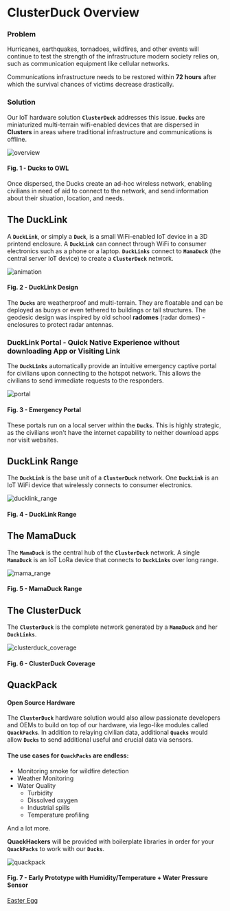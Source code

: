 # ClusterDuck Overview
### Problem
Hurricanes, earthquakes, tornadoes, wildfires, and other events will continue to test the strength of the infrastructure modern society relies on, such as communication equipment like cellular networks.

Communications infrastructure needs to be restored within **72 hours** after which the survival chances of victims decrease drastically. 

### Solution
Our IoT hardware solution **`ClusterDuck`** addresses this issue. **`Ducks`** are miniaturized multi-terrain wifi-enabled devices that are dispersed in **Clusters** in areas where traditional infrastructure and communications is offline. 

![overview](https://user-images.githubusercontent.com/13107225/46240475-263eb080-c376-11e8-9d17-ffe05a4c6527.png)
#### Fig. 1 - Ducks to OWL

Once dispersed, the Ducks create an ad-hoc wireless network, enabling civilians in need of aid to connect to the network, and send information about their situation, location, and needs.

## The DuckLink

A **`DuckLink`**, or simply a **`Duck`**, is a small WiFi-enabled IoT device in a 3D printend enclosure. A **`DuckLink`** can connect through WiFi to consumer electronics such as a phone or a laptop. **`DuckLinks`** connect to **`MamaDuck`** (the central server IoT device) to create a **`ClusterDuck`** network.

![animation](https://user-images.githubusercontent.com/13107225/46578600-cd07fa00-c9d1-11e8-959d-1859e0a90606.gif)

#### Fig. 2 - DuckLink Design

The **`Ducks`** are weatherproof and multi-terrain. They are floatable and can be deployed as buoys or even tethered to buildings or tall structures. The geodesic design was inspired by old school **radomes** (radar domes) - enclosures to protect radar antennas.

### DuckLink Portal - Quick Native Experience without downloading App or Visiting Link
The **`DuckLinks`** automatically provide an intuitive emergency captive portal for civilians upon connecting to the hotspot network. This allows the civilians to send immediate requests to the responders.

![portal](https://github.com/knouse1344/owl/blob/master/app/assets/images/cluster_demo_vector.gif)
#### Fig. 3 - Emergency Portal

These portals run on a local server within the **`Ducks`**. This is highly strategic, as the civilians won't have the internet capability to neither download apps nor visit websites.

## DuckLink Range

The **`DuckLink`** is the base unit of a **`ClusterDuck`** network. One **`DuckLink`** is an IoT WiFi device that wirelessly connects to consumer electronics.

![ducklink_range](https://user-images.githubusercontent.com/13107225/46240731-f1ccf380-c379-11e8-9ffe-5676d822a774.png)
#### Fig. 4 - DuckLink Range


## The MamaDuck

The **`MamaDuck`** is the central hub of the **`ClusterDuck`** network. A single **`MamaDuck`** is an IoT LoRa device that connects to **`DuckLinks`** over long range.

![mama_range](https://user-images.githubusercontent.com/13107225/46240827-44f37600-c37b-11e8-9230-d4c8ad587e05.png)
#### Fig. 5 - MamaDuck Range

## The ClusterDuck

The **`ClusterDuck`** is the complete network generated by a **`MamaDuck`** and her **`DuckLinks`**.

![clusterduck_coverage](https://user-images.githubusercontent.com/13107225/46241000-d9f76e80-c37d-11e8-8c40-bcde4474359f.png)
#### Fig. 6 - ClusterDuck Coverage

## QuackPack
#### Open Source Hardware
The **`ClusterDuck`** hardware solution would also allow passionate developers and OEMs to build on top of our hardware, via lego-like modules called **`QuackPacks`**. In addition to relaying civilian data, additional **`Quacks`** would allow **`Ducks`** to send additional useful and crucial data via sensors. 
#### The use cases for `QuackPacks` are endless:
* Monitoring smoke for wildfire detection
* Weather Monitoring
* Water Quality
   * Turbidity
   * Dissolved oxygen 
   * Industrial spills
   * Temperature profiling

And a lot more.

**QuackHackers** will be provided with boilerplate libraries in order for your **`QuackPacks`** to work with our **`Ducks`**.

![quackpack](https://user-images.githubusercontent.com/13107225/46578641-dcd40e00-c9d2-11e8-9e54-188181679bb0.png)
#### Fig. 7 - Early Prototype with Humidity/Temperature + Water Pressure Sensor


[Easter Egg](https://media.giphy.com/media/9rjMXZSAvqTxCb1WTh/giphy.gif)
